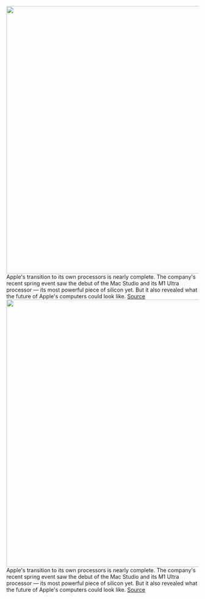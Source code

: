 <img src='https://cdn.vox-cdn.com/thumbor/YMiH_amVxwCWUf6Bk9nHrVTJJf0=/0x0:2560x1440/1200x675/filters:focal(1076x516:1484x924)/cdn.vox-cdn.com/uploads/chorus_image/image/70612478/2022_3_8_apple_234_10_50_37.0.jpg' width='700px' /><br/>
Apple's transition to its own processors is nearly complete. The company's recent spring event saw the debut of the Mac Studio and its M1 Ultra processor — its most powerful piece of silicon yet. But it also revealed what the future of Apple's computers could look like.
<a href='https://www.theverge.com/22972996/apple-silicon-arm-double-size-mac-m1-pro-max-ultra-a15'> Source <a/><img src='https://cdn.vox-cdn.com/thumbor/YMiH_amVxwCWUf6Bk9nHrVTJJf0=/0x0:2560x1440/1200x675/filters:focal(1076x516:1484x924)/cdn.vox-cdn.com/uploads/chorus_image/image/70612478/2022_3_8_apple_234_10_50_37.0.jpg' width='700px' /><br/>
Apple's transition to its own processors is nearly complete. The company's recent spring event saw the debut of the Mac Studio and its M1 Ultra processor — its most powerful piece of silicon yet. But it also revealed what the future of Apple's computers could look like.
<a href='https://www.theverge.com/22972996/apple-silicon-arm-double-size-mac-m1-pro-max-ultra-a15'> Source <a/>